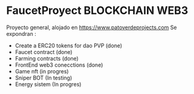 # FaucetProyect BLOCKCHAIN WEB3 

Proyecto general, alojado en https://www.patoverdeprojects.com
Se expondran :
  * Create a ERC20 tokens for dao PVP  (done)
  * Faucet contract (done)
  * Farming contracts (done)
  * FrontEnd web3 conecctions (done)
  * Game nft (in progres)
  * Sniper BOT (In testing)
  * Energy sistem (In progres)

